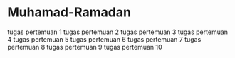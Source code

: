 # Muhamad-Ramadan
tugas pertemuan 1
tugas pertemuan 2
tugas pertemuan 3
tugas pertemuan 4
tugas pertemuan 5
tugas pertemuan 6
tugas pertemuan 7
tugas pertemuan 8
tugas pertemuan 9
tugas pertemuan 10
